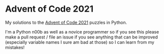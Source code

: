 # Advent of Code 2021

My solutions to the [Advent of Code 2021](https://adventofcode.com/2021) puzzles
in Python.

I'm a Python n00b as well as a novice programmer so if you see this please make
a pull request / file an issue if you see anything that can be improved
(especially variable names I sure am bad at those) so I can learn from my
mistakes!